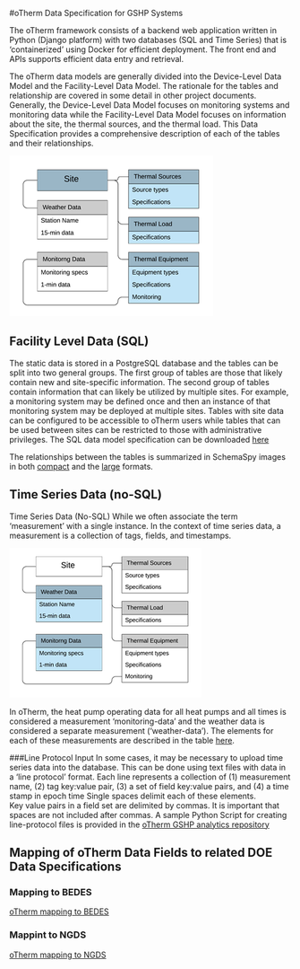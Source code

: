 #oTherm Data Specification for GSHP Systems

The oTherm framework consists of a backend web application written in Python (Django platform) with two databases 
(SQL and Time Series) that is ‘containerized’ using Docker for efficient deployment.   The front end and APIs supports 
efficient data entry and retrieval. 

The oTherm data models are generally divided into the Device-Level Data Model and the Facility-Level Data Model. 
The rationale for the tables and relationship are covered in some detail in other project documents.   Generally, 
the Device-Level Data Model focuses on monitoring systems and monitoring data while the Facility-Level Data Model 
focuses on information about the site, the thermal sources, and the thermal load.   This Data Specification provides 
a comprehensive description of each of the tables and their relationships.  

![oTherm SQL Structure](./data_structure_emp_sql.png)

## Facility Level Data (SQL)
The static data is stored in a PostgreSQL database and the tables can be split into two general groups.  The first 
group of tables are those that likely contain new and site-specific information.  The second group of 
tables contain information that can likely be utilized by multiple sites.  For example, a monitoring system 
may be defined once and then an instance of that monitoring system may be deployed at multiple sites.   Tables 
with site data can be configured to be accessible to oTherm users while tables that can be used between sites can 
be restricted to those with administrative privileges.   The SQL data model specification can be downloaded
 [here](./django-data-model-specs.pdf)  

The relationships between the tables is summarized in SchemaSpy images in both [compact](./relationships.real.compact.png) 
and the [large](./relationships.real.large.png) formats.

## Time Series Data (no-SQL)
Time Series Data (No-SQL)
While we often associate the term ‘measurement’ with a single instance. In the context of time series data, a 
measurement is a collection of tags, fields, and timestamps.  

![oTherm Influx Structure](./data_structure_emp_time-series.png)

In oTherm, the heat pump operating data for all heat pumps and all times is considered a measurement ‘monitoring-data’ 
and the weather data is considered a separate measurement (‘weather-data’). The elements for each of these measurements 
are described in the table [here](./influx-data-model-specs.pdf).

###Line Protocol Input
In some cases, it may be necessary to upload time series data into the database.  This can be done using text files 
with data in a ‘line protocol’ format.  Each line represents a collection of (1) measurement name, (2) tag key:value pair, 
(3) a set of field key:value pairs, and (4) a time stamp in epoch time   Single spaces delimit each of these elements.  
Key value pairs in a field set are delimited by commas.   It is important that spaces are not included after commas. A 
sample Python Script for creating line-protocol files is provided in the [oTherm GSHP analytics repository](https://github.com/otherm/gshp-analysis) 


## Mapping of oTherm Data Fields to related DOE Data Specifications

### Mapping to BEDES
[oTherm mapping to BEDES](./oTherm_BEDES_mapping.pdf)

### Mappint to NGDS 
[oTherm mapping to NGDS](./oTherm_NGDS-HeatPumpFacility_mapping.pdf)
  
